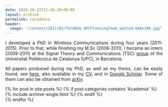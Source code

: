 ```yaml
---
date: 2016-10-23T21:36:20+00:00
layout: archive
permalink: /academia
header:
  image: "/content/2017/02/TUCAN3G_UPCPlanningTeam_edited-940x198.jpg"
---
```


<p style="text-align: justify;">
I developed a PhD in Wireless Communications during four years (2011-2015). Prior to that, while finishing my M.Sc (2006-2011), I became an intern (2009-2011) at the Signal Theory and Communications (TSC)
<a href="https://spcom.upc.edu/">group</a> of the Universitat Politècnica de Catalunya (UPC), in Barcelona.
</p>

<div style="text-align: justify;">
All papers produced during my PhD, as well as my thesis, can be easily found, see <a href="https://spcom.upc.edu/index.php?user=marc">here</a>, also available in my <a href="/content/2016/11/CV_MarcTorrellas.pdf">CV</a>, and in <a href="https://scholar.google.es/citations?user=__4XCdYAAAAJ&hl=en">Google Scholar</a>. Some of them can also be obtained from <a href="https://arxiv.org/">arXiv</a>.
</div>

{% for post in site.posts %}
  {% if post.categories contains 'Academia' %}
    {% include archive-single.html %}
  {% endif %}  
{% endfor %}

